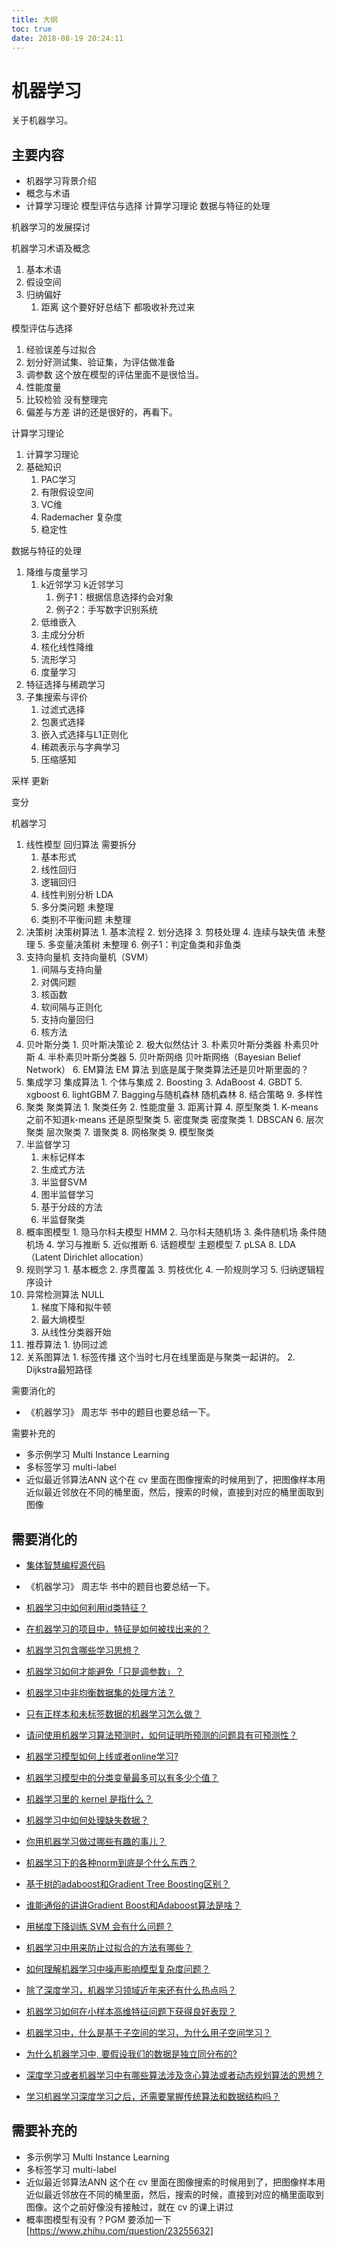 ```yaml
---
title: 大纲
toc: true
date: 2018-08-19 20:24:11
---
```

# 机器学习

关于机器学习。

## 主要内容


- 机器学习背景介绍
- 概念与术语
- 计算学习理论
模型评估与选择
计算学习理论
数据与特征的处理


机器学习的发展探讨





机器学习术语及概念

1. 基本术语
2. 假设空间
3. 归纳偏好
   1. 距离  这个要好好总结下 都吸收补充过来

模型评估与选择

1. 经验误差与过拟合
2. 划分好测试集、验证集，为评估做准备
3. 调参数  这个放在模型的评估里面不是很恰当。
4. 性能度量
5. 比较检验 没有整理完
6. 偏差与方差 讲的还是很好的，再看下。



计算学习理论

1. 计算学习理论
2. 基础知识
   1. PAC学习
   2. 有限假设空间
   3. VC维
   4. Rademacher 复杂度
   5. 稳定性

数据与特征的处理

1. 降维与度量学习
   1. k近邻学习        k近邻学习
      1. 例子1：根据信息选择约会对象
      2. 例子2：手写数字识别系统
   2. 低维嵌入
   3. 主成分分析
   4. 核化线性降维
   5. 流形学习
   6. 度量学习
2. 特征选择与稀疏学习
3. 子集搜索与评价
   1. 过滤式选择
   2. 包裹式选择
   3. 嵌入式选择与L1正则化
   4. 稀疏表示与字典学习
   5. 压缩感知

采样 更新

变分



机器学习

1. 线性模型    回归算法 需要拆分
   1. 基本形式
   2. 线性回归
   3. 逻辑回归
   4. 线性判别分析 LDA
   5. 多分类问题 未整理
   6. 类别不平衡问题 未整理
2. 决策树   决策树算法
       1. 基本流程
       2. 划分选择
       3. 剪枝处理
       4. 连续与缺失值 未整理
       5. 多变量决策树 未整理
       6. 例子1：判定鱼类和非鱼类
3. 支持向量机     支持向量机（SVM）
   1. 间隔与支持向量
   2. 对偶问题
   3. 核函数
   4. 软间隔与正则化
   5. 支持向量回归
   6. 核方法
4. 贝叶斯分类
       1. 贝叶斯决策论
       2. 极大似然估计
       3. 朴素贝叶斯分类器     朴素贝叶斯
       4. 半朴素贝叶斯分类器
       5. 贝叶斯网络   贝叶斯网络（Bayesian Belief Network）
       6. EM算法    EM 算法 到底是属于聚类算法还是贝叶斯里面的？
5. 集成学习   集成算法
       1. 个体与集成
       2. Boosting
       3. AdaBoost
       4. GBDT
       5. xgboost
       6. lightGBM
       7. Bagging与随机森林   随机森林
       8. 结合策略
       9. 多样性
6. 聚类   聚类算法
       1. 聚类任务
       2. 性能度量
       3. 距离计算
       4. 原型聚类
              1. K-means   之前不知道k-means 还是原型聚类
       5. 密度聚类       密度聚类
              1. DBSCAN
       6. 层次聚类             层次聚类
       7. 谱聚类
       8. 网格聚类
       9. 模型聚类
7. 半监督学习
   1. 未标记样本
   2. 生成式方法
   3. 半监督SVM
   4. 图半监督学习
   5. 基于分歧的方法
   6. 半监督聚类
8. 概率图模型
       1. 隐马尔科夫模型    HMM
       2. 马尔科夫随机场
       3. 条件随机场   条件随机场
       4. 学习与推断
       5. 近似推断
       6. 话题模型   主题模型
       7. pLSA
       8. LDA （Latent Dirichlet allocation）
9. 规则学习
       1. 基本概念
       2. 序贯覆盖
       3. 剪枝优化
       4. 一阶规则学习
       5. 归纳逻辑程序设计
10. 异常检测算法 NULL
    1. 梯度下降和拟牛顿
    2. 最大熵模型
    3. 从线性分类器开始
11. 推荐算法
         1. 协同过滤
12. 关系图算法
          1. 标签传播  这个当时七月在线里面是与聚类一起讲的。
          2. Dijkstra最短路径





需要消化的

- 《机器学习》 周志华 书中的题目也要总结一下。





需要补充的

- 多示例学习 Multi Instance Learning
- 多标签学习 multi-label
- 近似最近邻算法ANN 这个在 cv 里面在图像搜索的时候用到了，把图像样本用近似最近邻放在不同的桶里面，然后，搜索的时候，直接到对应的桶里面取到图像




## 需要消化的

- [集体智慧编程源代码](https://github.com/zouhongzhao/Programming-Collective-Intelligence-Source-Code)
- 《机器学习》 周志华 书中的题目也要总结一下。
- [机器学习中如何利用id类特征？](https://www.zhihu.com/question/34819617)
- [在机器学习的项目中，特征是如何被找出来的？](https://www.zhihu.com/question/41659582)
- [机器学习包含哪些学习思想？](https://www.zhihu.com/question/267135168)
- [机器学习如何才能避免「只是调参数」？](https://www.zhihu.com/question/264528062)
- [机器学习中非均衡数据集的处理方法？](https://www.zhihu.com/question/30492527?rf=36514847)
- [只有正样本和未标签数据的机器学习怎么做？](https://www.zhihu.com/question/286851129)
- [请问使用机器学习算法预测时，如何证明所预测的问题具有可预测性？](https://www.zhihu.com/question/52911647)
- [机器学习模型如何上线或者online学习?](https://www.zhihu.com/question/37426733)
- [机器学习模型中的分类变量最多可以有多少个值？](https://www.zhihu.com/question/38438477)
- [机器学习里的 kernel 是指什么？](https://www.zhihu.com/question/30371867)
- [机器学习中如何处理缺失数据？](https://www.zhihu.com/question/26639110)
- [你用机器学习做过哪些有趣的事儿？](https://www.zhihu.com/question/30561162)
- [机器学习下的各种norm到底是个什么东西？](https://www.zhihu.com/question/29458275)

- [基于树的adaboost和Gradient Tree Boosting区别？](https://www.zhihu.com/question/46784781)

- [谁能通俗的讲讲Gradient Boost和Adaboost算法是啥？](https://www.zhihu.com/question/54332085)



- [用梯度下降训练 SVM 会有什么问题？](https://www.zhihu.com/question/265751466)

- [机器学习中用来防止过拟合的方法有哪些？](https://www.zhihu.com/question/59201590)

- [如何理解机器学习中噪声影响模型复杂度问题？](https://www.zhihu.com/question/53316946)
- [除了深度学习，机器学习领域近年来还有什么热点吗？](https://www.zhihu.com/question/26976414)
- [机器学习如何在小样本高维特征问题下获得良好表现？](https://www.zhihu.com/question/264240892)
- [机器学习中，什么是基于子空间的学习，为什么用子空间学习？](https://www.zhihu.com/question/26908926)
- [为什么机器学习中, 要假设我们的数据是独立同分布的?](https://www.zhihu.com/question/41222495)
- [深度学习或者机器学习中有哪些算法涉及贪心算法或者动态规划算法的思想？](https://www.zhihu.com/question/263424378)
- [学习机器学习深度学习之后，还需要掌握传统算法和数据结构吗？](https://www.zhihu.com/question/61013864)
## 需要补充的

- 多示例学习 Multi Instance Learning
- 多标签学习 multi-label
- 近似最近邻算法ANN 这个在 cv 里面在图像搜索的时候用到了，把图像样本用近似最近邻放在不同的桶里面，然后，搜索的时候，直接到对应的桶里面取到图像。这个之前好像没有接触过，就在 cv 的课上讲过
- 概率图模型有没有？PGM 要添加一下 [https://www.zhihu.com/question/23255632]
